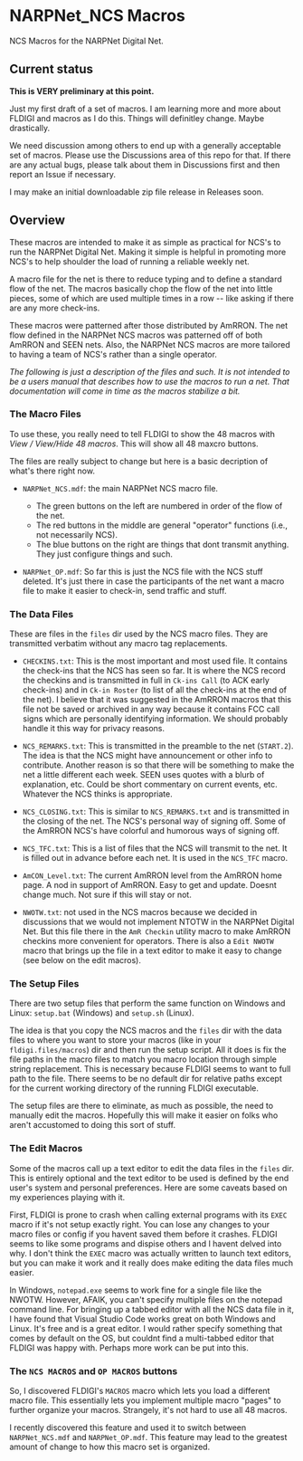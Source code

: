 # NARPNet_NCS Macros

NCS Macros for the NARPNet Digital Net.


## Current status

**This is VERY preliminary at this point.**  

Just my first draft of a set of macros.  I am learning more and more about
FLDIGI and macros as I do this.  Things will definitley change.  Maybe
drastically.

We need discussion among others to end up with a generally acceptable set of
macros.  Please use the Discussions area of this repo for that.  If there are
any actual bugs, please talk about them in Discussions first and then report an
Issue if necessary.

I may make an initial downloadable zip file release in Releases soon.


## Overview

These macros are intended to make it as simple as practical for NCS's to run the
NARPNet Digital Net.  Making it simple is helpful in promoting more NCS's to
help shoulder the load of running a reliable weekly net.

A macro file for the net is there to reduce typing and to define a standard flow
of the net.  The macros basically chop the flow of the net into little pieces,
some of which are used multiple times in a row -- like asking if there are any
more check-ins.

These macros were patterned after those distributed by AmRRON.  The net flow
defined in the NARPNet NCS macros was patterned off of both AmRRON and SEEN
nets.  Also, the NARPNet NCS macros are more tailored to having a team of NCS's
rather than a single operator.

*The following is just a description of the files and such.  It is not intended
to be a users manual that describes how to use the macros to run a net.  That
documentation will come in time as the macros stabilize a bit.*


### The Macro Files

To use these, you really need to tell FLDIGI to show the 48 macros with *View /
View/Hide 48 macros*.  This will show all 48 maxcro buttons.

The files are really subject to change but here is a basic decription of what's
there right now.

* `NARPNet_NCS.mdf`: the main NARPNet NCS macro file.  
  * The green buttons on the left are numbered in order of the flow of the net.  
  * The red buttons in the middle are general "operator" functions (i.e., not
  necessarily NCS).  
  * The blue buttons on the right are things that dont transmit anything.  They
  just configure things and such.

* `NARPNet_OP.mdf`: So far this is just the NCS file with the NCS stuff deleted.
It's just there in case the participants of the net want a macro file to make it
easier to check-in, send traffic and stuff.

### The Data Files

These are files in the `files` dir used by the NCS macro files.  They are
transmitted verbatim without any macro tag replacements.

* `CHECKINS.txt`: This is the most important and most used file.  It contains
the check-ins that the NCS has seen so far.  It is where the NCS record the
checkins and is transmitted in full in `Ck-ins Call` (to ACK early check-ins)
and in `Ck-in Roster` (to list of all the check-ins at the end of the net). I
believe that it was suggested in the AmRRON macros that this file not be saved
or archived in any way because it contains FCC call signs which are personally
identifying information.  We should probably handle it this way for privacy
reasons.

* `NCS_REMARKS.txt`: This is transmitted in the preamble to the net (`START.2`).
The idea is that the NCS might have announcement or other info to contribute.
Another reason is so that there will be something to make the net a little
different each week. SEEN uses quotes with a blurb of explanation, etc. Could be
short commentary on current events, etc.  Whatever the NCS thinks is
appropriate.

* `NCS_CLOSING.txt`: This is similar to `NCS_REMARKS.txt` and is transmitted in
the closing of the net.  The NCS's personal way of signing off.  Some of the
AmRRON NCS's have colorful and humorous ways of signing off.

* `NCS_TFC.txt`: This is a list of files that the NCS will transmit to the net.
It is filled out in advance before each net.  It is used in the `NCS_TFC` macro.

* `AmCON_Level.txt`: The current AmRRON level from the AmRRON home page.  A nod
in support of AmRRON.  Easy to get and update.  Doesnt change much.  Not sure
if this will stay or not.

* `NWOTW.txt`: not used in the NCS macros because we decided in discussions that
we would not implement NTOTW in the NARPNet Digital Net.  But this file there in
the `AmR Checkin` utility macro to make AmRRON checkins more convenient for
operators.  There is also a `Edit NWOTW` macro that brings up the file in a text
editor to make it easy to change (see below on the edit macros).

### The Setup Files

There are two setup files that perform the same function on Windows and Linux:
`setup.bat` (Windows) and `setup.sh` (Linux).

The idea is that you copy the NCS macros and the `files` dir with the data files
to where you want to store your macros (like in your `fldigi.files/macros`) dir
and then run the setup script.  All it does is fix the file paths in the macro
files to match you macro location through simple string replacement.  This is
necessary because FLDIGI seems to want to full path to the file.  There seems to
be no default dir for relative paths except for the current working directory of
the running FLDIGI executable.

The setup files are there to eliminate, as much as possible, the need to
manually edit the macros.  Hopefully this will make it easier on folks who
aren't accustomed to doing this sort of stuff.

### The Edit Macros

Some of the macros call up a text editor to edit the data files in the `files`
dir.  This is entirely optional and the text editor to be used is defined by the
end user's system and personal preferences.  Here are some caveats based on my
experiences playing with it.

First, FLDIGI is prone to crash when calling external programs with its `EXEC`
macro if it's not setup exactly right.  You can lose any changes to your macro
files or config if you havent saved them before it crashes.  FLDIGI seems to
like some programs and dispise others and I havent delved into why.  I don't
think the `EXEC` macro was actually written to launch text editors, but you can
make it work and it really does make editing the data files much easier.

In Windows, `notepad.exe` seems to work fine for a single file like the NWOTW.
However, AFAIK, you can't specify multiple files on the notepad command line.
For bringing up a tabbed editor with all the NCS data file in it, I have found
that Visual Studio Code works great on both Windows and Linux.  It's free and is
a great editor.  I would rather specify something that comes by default on the
OS, but couldnt find a multi-tabbed editor that FLDIGI was happy with.  Perhaps
more work can be put into this.

### The `NCS MACROS` and `OP MACROS` buttons

So, I discovered FLDIGI's `MACROS` macro which lets you load a different macro
file.  This essentially lets you implement multiple macro "pages" to further
organize your macros.  Strangely, it's not hard to use all 48 macros.

I recently discovered this feature and used it to switch between
`NARPNet_NCS.mdf` and `NARPNet_OP.mdf`.  This feature may lead to the greatest
amount of change to how this macro set is organized.

